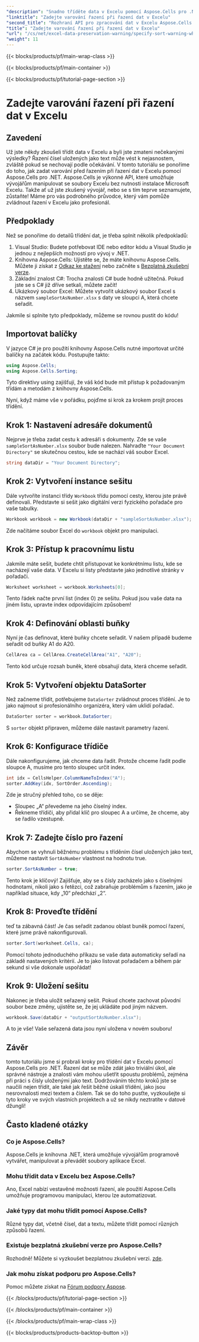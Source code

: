 ```yaml
---
"description": "Snadno tříděte data v Excelu pomocí Aspose.Cells pro .NET. V tomto komplexním tutoriálu se naučte krok za krokem strategie pro efektivní správu dat v Excelu."
"linktitle": "Zadejte varování řazení při řazení dat v Excelu"
"second_title": "Rozhraní API pro zpracování dat v Excelu Aspose.Cells v .NET"
"title": "Zadejte varování řazení při řazení dat v Excelu"
"url": "/cs/net/excel-data-preservation-warning/specify-sort-warning-while-sorting-data-in-excel/"
"weight": 11
---
```


{{< blocks/products/pf/main-wrap-class >}}

{{< blocks/products/pf/main-container >}}

{{< blocks/products/pf/tutorial-page-section >}}

# Zadejte varování řazení při řazení dat v Excelu

## Zavedení

Už jste někdy zkoušeli třídit data v Excelu a byli jste zmateni nečekanými výsledky? Řazení čísel uložených jako text může vést k nejasnostem, zvláště pokud se nechovají podle očekávání. V tomto tutoriálu se ponoříme do toho, jak zadat varování před řazením při řazení dat v Excelu pomocí Aspose.Cells pro .NET. Aspose.Cells je výkonné API, které umožňuje vývojářům manipulovat se soubory Excelu bez nutnosti instalace Microsoft Excelu. Takže ať už jste zkušený vývojář, nebo se s tím teprve seznamujete, zůstaňte! Máme pro vás podrobného průvodce, který vám pomůže zvládnout řazení v Excelu jako profesionál.

## Předpoklady

Než se ponoříme do detailů třídění dat, je třeba splnit několik předpokladů:

1. Visual Studio: Budete potřebovat IDE nebo editor kódu a Visual Studio je jednou z nejlepších možností pro vývoj v .NET.
2. Knihovna Aspose.Cells: Ujistěte se, že máte knihovnu Aspose.Cells. Můžete ji získat z [Odkaz ke stažení](https://releases.aspose.com/cells/net/) nebo začněte s [Bezplatná zkušební verze](https://releases.aspose.com/).
3. Základní znalost C#: Trocha znalosti C# bude hodně užitečná. Pokud jste se s C# již dříve setkali, můžete začít!
4. Ukázkový soubor Excel: Můžete vytvořit ukázkový soubor Excel s názvem `sampleSortAsNumber.xlsx` s daty ve sloupci A, která chcete seřadit.

Jakmile si splníte tyto předpoklady, můžeme se rovnou pustit do kódu!

## Importovat balíčky

V jazyce C# je pro použití knihovny Aspose.Cells nutné importovat určité balíčky na začátek kódu. Postupujte takto:

```csharp
using Aspose.Cells;
using Aspose.Cells.Sorting;
```
Tyto direktivy using zajišťují, že váš kód bude mít přístup k požadovaným třídám a metodám z knihovny Aspose.Cells.

Nyní, když máme vše v pořádku, pojďme si krok za krokem projít proces třídění.

## Krok 1: Nastavení adresáře dokumentů

Nejprve je třeba zadat cestu k adresáři s dokumenty. Zde se vaše `sampleSortAsNumber.xlsx` soubor bude nalezen. Nahraďte `"Your Document Directory"` se skutečnou cestou, kde se nachází váš soubor Excel.

```csharp
string dataDir = "Your Document Directory";
```

## Krok 2: Vytvoření instance sešitu

Dále vytvoříte instanci třídy `Workbook` třídu pomocí cesty, kterou jste právě definovali. Představte si sešit jako digitální verzi fyzického pořadače pro vaše tabulky.

```csharp
Workbook workbook = new Workbook(dataDir + "sampleSortAsNumber.xlsx");
```

Zde načítáme soubor Excel do `workbook` objekt pro manipulaci.

## Krok 3: Přístup k pracovnímu listu

Jakmile máte sešit, budete chtít přistupovat ke konkrétnímu listu, kde se nacházejí vaše data. V Excelu si listy představte jako jednotlivé stránky v pořadači.

```csharp
Worksheet worksheet = workbook.Worksheets[0];
```

Tento řádek načte první list (index 0) ze sešitu. Pokud jsou vaše data na jiném listu, upravte index odpovídajícím způsobem!

## Krok 4: Definování oblasti buňky

Nyní je čas definovat, které buňky chcete seřadit. V našem případě budeme seřadit od buňky A1 do A20. 

```csharp
CellArea ca = CellArea.CreateCellArea("A1", "A20");
```

Tento kód určuje rozsah buněk, které obsahují data, která chceme seřadit. 

## Krok 5: Vytvoření objektu DataSorter

Než začneme třídit, potřebujeme `DataSorter` zvládnout proces třídění. Je to jako najmout si profesionálního organizéra, který vám uklidí pořadač.

```csharp
DataSorter sorter = workbook.DataSorter;
```

S `sorter` objekt připraven, můžeme dále nastavit parametry řazení.

## Krok 6: Konfigurace třídiče

Dále nakonfigurujeme, jak chceme data řadit. Protože chceme řadit podle sloupce A, musíme pro tento sloupec určit index.

```csharp
int idx = CellsHelper.ColumnNameToIndex("A");
sorter.AddKey(idx, SortOrder.Ascending);
```

Zde je stručný přehled toho, co se děje:
- Sloupec „A“ převedeme na jeho číselný index.
- Řekneme třídiči, aby přidal klíč pro sloupec A a určíme, že chceme, aby se řadilo vzestupně.

## Krok 7: Zadejte číslo pro řazení

Abychom se vyhnuli běžnému problému s tříděním čísel uložených jako text, můžeme nastavit `SortAsNumber` vlastnost na hodnotu true.

```csharp
sorter.SortAsNumber = true;
```

Tento krok je klíčový! Zajišťuje, aby se s čísly zacházelo jako s číselnými hodnotami, nikoli jako s řetězci, což zabraňuje problémům s řazením, jako je například situace, kdy „10“ předchází „2“.

## Krok 8: Proveďte třídění

teď ta zábavná část! Je čas seřadit zadanou oblast buněk pomocí řazení, které jsme právě nakonfigurovali.

```csharp
sorter.Sort(worksheet.Cells, ca);
```

Pomocí tohoto jednoduchého příkazu se vaše data automaticky seřadí na základě nastavených kritérií. Je to jako listovat pořadačem a během pár sekund si vše dokonale uspořádat!

## Krok 9: Uložení sešitu

Nakonec je třeba uložit seřazený sešit. Pokud chcete zachovat původní soubor beze změny, ujistěte se, že jej ukládáte pod jiným názvem.

```csharp
workbook.Save(dataDir + "outputSortAsNumber.xlsx");
```

A to je vše! Vaše seřazená data jsou nyní uložena v novém souboru!

## Závěr

tomto tutoriálu jsme si probrali kroky pro třídění dat v Excelu pomocí Aspose.Cells pro .NET. Řazení dat se může zdát jako triviální úkol, ale správné nástroje a znalosti vám mohou ušetřit spoustu problémů, zejména při práci s čísly uloženými jako text. Dodržováním těchto kroků jste se naučili nejen třídit, ale také jak řešit běžné úskalí třídění, jako jsou nesrovnalosti mezi textem a číslem. Tak se do toho pusťte, vyzkoušejte si tyto kroky ve svých vlastních projektech a už se nikdy neztratíte v datové džungli!

## Často kladené otázky

### Co je Aspose.Cells?  
Aspose.Cells je knihovna .NET, která umožňuje vývojářům programově vytvářet, manipulovat a převádět soubory aplikace Excel.

### Mohu třídit data v Excelu bez Aspose.Cells?  
Ano, Excel nabízí vestavěné možnosti řazení, ale použití Aspose.Cells umožňuje programovou manipulaci, kterou lze automatizovat.

### Jaké typy dat mohu třídit pomocí Aspose.Cells?  
Různé typy dat, včetně čísel, dat a textu, můžete třídit pomocí různých způsobů řazení.

### Existuje bezplatná zkušební verze pro Aspose.Cells?  
Rozhodně! Můžete si vyzkoušet bezplatnou zkušební verzi. [zde](https://releases.aspose.com/).

### Jak mohu získat podporu pro Aspose.Cells?  
Pomoc můžete získat na [Fórum podpory Aspose](https://forum.aspose.com/c/cells/9).

{{< /blocks/products/pf/tutorial-page-section >}}

{{< /blocks/products/pf/main-container >}}

{{< /blocks/products/pf/main-wrap-class >}}

{{< blocks/products/products-backtop-button >}}